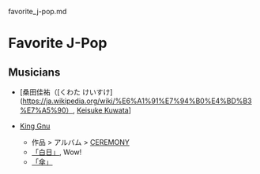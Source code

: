 favorite_j-pop.md

# Favorite J-Pop
## Musicians
* [桑田佳祐（[くわた けいすけ](https://ja.wikipedia.org/wiki/%E6%A1%91%E7%94%B0%E4%BD%B3%E7%A5%90）, [Keisuke Kuwata](https://en.wikipedia.org/wiki/Keisuke_Kuwata)]

* [King Gnu](きんぐぬー)
  * 作品 > アルバム > [CEREMONY](https://www.oricon.co.jp/prof/656672/products/1343367/1/)
  * [「白日」](https://www.youtube.com/watch?v=ony539T074w), Wow! 
  * [「傘」](https://www.youtube.com/watch?v=g4_nRpHotMo)

